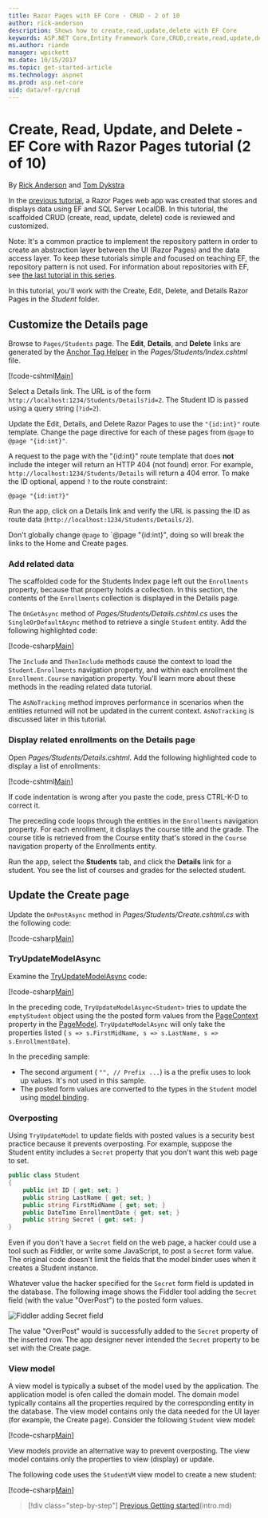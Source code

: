 ```yaml
---
title: Razor Pages with EF Core - CRUD - 2 of 10
author: rick-anderson
description: Shows how to create,read,update,delete with EF Core
keywords: ASP.NET Core,Entity Framework Core,CRUD,create,read,update,delete
ms.author: riande
manager: wpickett
ms.date: 10/15/2017
ms.topic: get-started-article
ms.technology: aspnet
ms.prod: asp.net-core
uid: data/ef-rp/crud
---
```

# Create, Read, Update, and Delete - EF Core with Razor Pages tutorial (2 of 10)

By [Rick Anderson](https://twitter.com/RickAndMSFT) and [Tom Dykstra](https://github.com/tdykstra)

In the [previous tutorial](xref:data/ef-rp/intro), a Razor Pages web app was created that stores and displays data using EF and SQL Server LocalDB. In this tutorial, the scaffolded CRUD (create, read, update, delete) code is reviewed and customized.

Note: It's a common practice to implement the repository pattern in order to create an abstraction layer between the UI (Razor Pages) and the data access layer. To keep these tutorials simple and focused on teaching EF, the repository pattern is not used. For information about repositories with EF, see [the last tutorial in this series](xref:data/ef-mvc/advanced).

In this tutorial, you'll work with the Create, Edit, Delete, and Details Razor Pages in the *Student* folder.

## Customize the Details page

Browse to `Pages/Students` page. The **Edit**, **Details**, and **Delete** links are generated by the [Anchor Tag Helper](xref:mvc/views/tag-helpers/builtin-th/anchor-tag-helper) 
in the *Pages/Students/Index.cshtml* file.

<!--2do ricka. if Index doesn't change, remove dup -->
[!code-cshtml[Main](intro/samples/cu/Pages/Students/Index1.cshtml?range=40-44)]

Select a Details link. The URL is of the form `http://localhost:1234/Students/Details?id=2`. The Student ID is passed using a query string (`?id=2`). 

Update the Edit, Details, and Delete Razor Pages to use the `"{id:int}"` route template. Change the page directive for each of these pages from `@page` to `@page "{id:int}"`. 

A request to the page with the "{id:int}" route template that does **not** include the integer will return an HTTP 404 (not found) error. For example, `http://localhost:1234/Students/Details` will return a 404 error. To make the ID optional, append `?` to the route constraint:

 ```cshtml
@page "{id:int?}"
```
Run the app, click on a Details link and verify the URL is passing the ID as route data (`http://localhost:1234/Students/Details/2`).

Don't globally change `@page` to `@page "{id:int}", doing so will break the links to the Home and Create pages.

<!-- See https://github.com/aspnet/Scaffolding/issues/590 -->

### Add related data

The scaffolded code for the Students Index page left out the `Enrollments` property, because that property holds a collection. In this section, the contents of the `Enrollments` collection is displayed in the Details page.

The `OnGetAsync` method of *Pages/Students/Details.cshtml.cs* uses the `SingleOrDefaultAsync` method to retrieve a single `Student` entity. Add the following highlighted code:

[!code-csharp[Main](intro/samples/cu/Pages/Students/Details.cshtml.cs?name=snippet_Details&highlight=8-12)]

The `Include` and `ThenInclude` methods cause the context to load the `Student.Enrollments` navigation property, and within each enrollment the `Enrollment.Course` navigation property.  You'll learn more about these methods in the reading related data tutorial.

The `AsNoTracking` method improves performance in scenarios when the entities returned will not be updated in the current context. `AsNoTracking` is discussed later in this tutorial.

### Display related enrollments on the Details page

Open *Pages/Students/Details.cshtml*.  Add the following highlighted code to display a list of enrollments:

 <!--2do ricka. if doesn't change, remove dup -->
[!code-cshtml[Main](intro/samples/cu/Pages/Students/Details1.cshtml?highlight=35-53)]

If code indentation is wrong after you paste the code, press CTRL-K-D to correct it.

The preceding code loops through the entities in the `Enrollments` navigation property. For each enrollment, it displays the course title and the grade. The course title is retrieved from the Course entity that's stored in the `Course` navigation property of the Enrollments entity.

Run the app, select the **Students** tab, and click the **Details** link for a student. You see the list of courses and grades for the selected student.

## Update the Create page

Update the `OnPostAsync` method in *Pages/Students/Create.cshtml.cs* with the following code:

[!code-csharp[Main](intro/samples/cu/Pages/Students/Create.cshtml.cs?name=snippet_OnPostAsync)]

<a name="TryUpdateModelAsync"></a>
### TryUpdateModelAsync

Examine the [TryUpdateModelAsync](https://docs.microsoft.com/en-us/dotnet/api/microsoft.aspnetcore.mvc.controllerbase.tryupdatemodelasync?view=aspnetcore-2.0#Microsoft_AspNetCore_Mvc_ControllerBase_TryUpdateModelAsync_System_Object_System_Type_System_String_) code:

[!code-csharp[Main](intro/samples/cu/Pages/Students/Create.cshtml.cs?name=snippet_TryUpdateModelAsync)]

In the preceding code, `TryUpdateModelAsync<Student>` tries to update the `emptyStudent` object using the the posted form values from the [PageContext](https://docs.microsoft.com/dotnet/api/microsoft.aspnetcore.mvc.razorpages.pagemodel.pagecontext?view=aspnetcore-2.0#Microsoft_AspNetCore_Mvc_RazorPages_PageModel_PageContext) property in the [PageModel](https://docs.microsoft.com/dotnet/api/microsoft.aspnetcore.mvc.razorpages.pagemodel?view=aspnetcore-2.0). `TryUpdateModelAsync` will only take the properties listed ( `s => s.FirstMidName, s => s.LastName, s => s.EnrollmentDate`).

In the preceding sample:

* The second argument ( `"", // Prefix ...`) is a the prefix uses to look up values. It's not used in this sample. 
* The posted form values are converted to the types in the `Student` model using [model binding](xref:mvc/models/model-binding#how-model-binding-works).

<a id="overpost"></a>
###  Overposting

Using `TryUpdateModel` to update fields with posted values is a security best practice because it prevents overposting. For example, suppose the Student entity includes a `Secret` property that you don't want this web page to set.

```csharp
public class Student
{
    public int ID { get; set; }
    public string LastName { get; set; }
    public string FirstMidName { get; set; }
    public DateTime EnrollmentDate { get; set; }
    public string Secret { get; set; }
}
```

Even if you don't have a `Secret` field on the web page, a hacker could use a tool such as Fiddler, or write some JavaScript, to post a `Secret` form value.  The original code doesn't limit the fields that the model binder uses when it creates a Student instance. 

Whatever value the hacker specified for the `Secret` form field is updated in the database. The following image shows the Fiddler tool adding the `Secret` field (with the value "OverPost") to the posted form values.

![Fiddler adding Secret field](../ef-mvc/crud/_static/fiddler.png)

The value "OverPost" would is successfully added to the `Secret` property of the inserted row. The app designer never intended the `Secret` property to be set with the Create page.

<!-- TODO ASP team review required -->
<a name="vm"></a>
### View model

A view model is typically a subset of the model used by the application. The application model is ofen called the domain model. The domain model typically contains all the properties required by the corresponding entity in the database.  The view model contains only the data needed for the UI layer (for example, the Create page). Consider the following `Student` view model:

[!code-csharp[Main](intro/samples/cu/Models/StudentVM.cs)]

View models provide an alternative way to prevent overposting. The view model contains only the properties to view (display) or update.

The following code uses the `StudentVM`  view model to create a new student:

[!code-csharp[Main](intro/samples/cu/Pages/Students/CreateVM.cshtml.cs?name=snippet_OnPostAsync)]








>[!div class="step-by-step"]
[Previous Getting started](xref:data/ef-rp/intro)(intro.md)